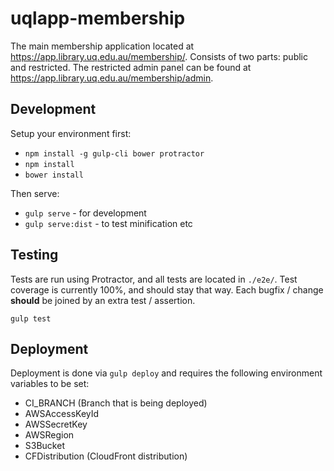 # uqlapp-membership

The main membership application located at https://app.library.uq.edu.au/membership/. Consists 
of two parts: public and restricted. The restricted admin panel can be found 
at https://app.library.uq.edu.au/membership/admin.

## Development

Setup your environment first:
-  ```npm install -g gulp-cli bower protractor```
-  ```npm install```
-  ```bower install```

Then serve:
-  ```gulp serve``` - for development
-  ```gulp serve:dist``` - to test minification etc

## Testing

Tests are run using Protractor, and all tests are located in ```./e2e/```. 
Test coverage is currently 100%, and should stay that way. Each bugfix / 
change **should** be joined by an extra test / assertion.

```gulp test```

## Deployment

Deployment is done via ```gulp deploy``` and requires the following environment
variables to be set:
 * CI_BRANCH (Branch that is being deployed)
 * AWSAccessKeyId
 * AWSSecretKey
 * AWSRegion
 * S3Bucket
 * CFDistribution (CloudFront distribution)